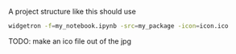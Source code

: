 A project structure like this should use
```bash
widgetron -f=my_notebook.ipynb -src=my_package -icon=icon.ico
```

TODO: make an ico file out of the jpg